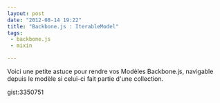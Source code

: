 ```yaml
---
layout: post
date: "2012-08-14 19:22"
title: "Backbone.js : IterableModel"
tags:
 - backbone.js
 - mixin

---
```

Voici une petite astuce pour rendre vos Modèles Backbone.js, navigable depuis le modèle si celui-ci fait partie d'une collection.

gist:3350751

